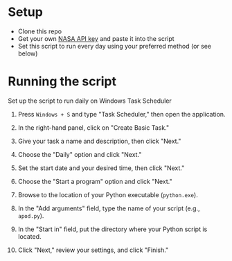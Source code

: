 # Setup
- Clone this repo
- Get your own [NASA API key](https://api.nasa.gov/) and paste it into the script
- Set this script to run every day using your preferred method (or see below)

# Running the script
Set up the script to run daily on Windows Task Scheduler
1. Press `Windows + S` and type "Task Scheduler," then open the application.

2. In the right-hand panel, click on "Create Basic Task."

3. Give your task a name and description, then click "Next."

4. Choose the "Daily" option and click "Next."

5. Set the start date and your desired time, then click "Next."

6. Choose the "Start a program" option and click "Next."

7. Browse to the location of your Python executable (`python.exe`).

8. In the "Add arguments" field, type the name of your script (e.g., `apod.py`).

9. In the "Start in" field, put the directory where your Python script is located.

10. Click "Next," review your settings, and click "Finish."

